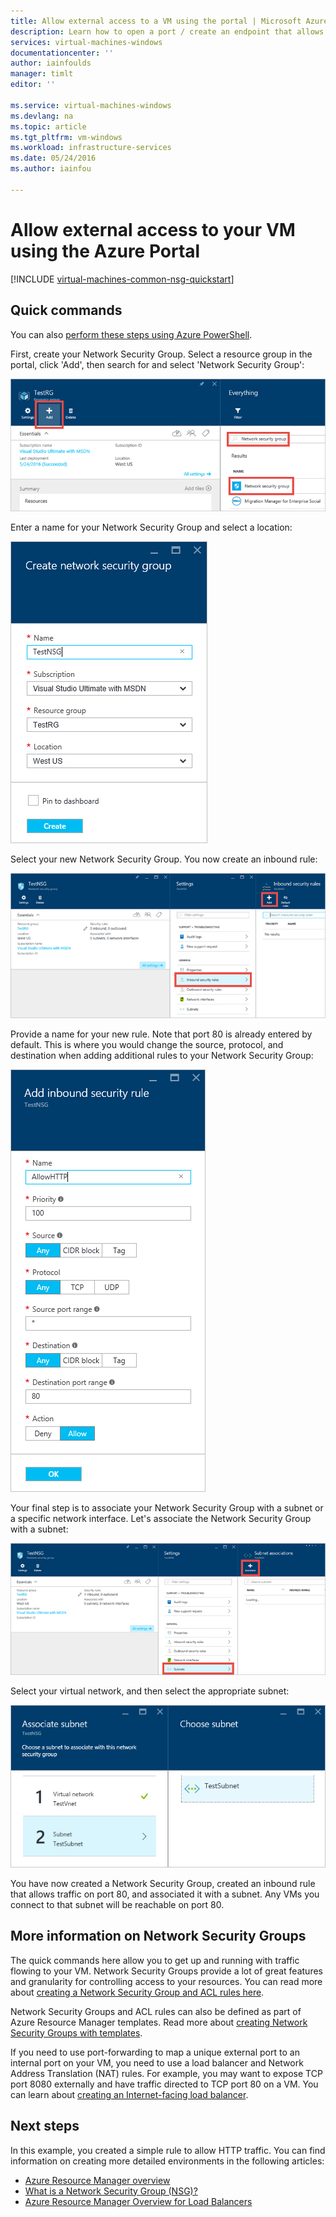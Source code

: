 ```yaml
---
title: Allow external access to a VM using the portal | Microsoft Azure
description: Learn how to open a port / create an endpoint that allows access to your VM using the resource manager deployment model in the Azure Portal
services: virtual-machines-windows
documentationcenter: ''
author: iainfoulds
manager: timlt
editor: ''

ms.service: virtual-machines-windows
ms.devlang: na
ms.topic: article
ms.tgt_pltfrm: vm-windows
ms.workload: infrastructure-services
ms.date: 05/24/2016
ms.author: iainfou

---
```

# Allow external access to your VM using the Azure Portal
[!INCLUDE [virtual-machines-common-nsg-quickstart](../../includes/virtual-machines-common-nsg-quickstart.md)]

## Quick commands
You can also [perform these steps using Azure PowerShell](virtual-machines-windows-nsg-quickstart-powershell.md).

First, create your Network Security Group. Select a resource group in the portal, click 'Add', then search for and select 'Network Security Group':

![Add a Network Security Group](./media/virtual-machines-windows-nsg-quickstart-portal/add-nsg.png)

Enter a name for your Network Security Group and select a location:

![Create a Network Security Group](./media/virtual-machines-windows-nsg-quickstart-portal/create-nsg.png)

Select your new Network Security Group. You now create an inbound rule:

![Add an inbound rule](./media/virtual-machines-windows-nsg-quickstart-portal/add-inbound-rule.png)

Provide a name for your new rule. Note that port 80 is already entered by default. This is where you would change the source, protocol, and destination when adding additional rules to your Network Security Group:

![Create an inbound rule](./media/virtual-machines-windows-nsg-quickstart-portal/create-inbound-rule.png)

Your final step is to associate your Network Security Group with a subnet or a specific network interface. Let's associate the Network Security Group with a subnet:

![Associate a Network Security Group with a subnet](./media/virtual-machines-windows-nsg-quickstart-portal/associate-subnet.png)

Select your virtual network, and then select the appropriate subnet:

![Associating a Network Security Group with virtual networking](./media/virtual-machines-windows-nsg-quickstart-portal/select-vnet-subnet.png)

You have now created a Network Security Group, created an inbound rule that allows traffic on port 80, and associated it with a subnet. Any VMs you connect to that subnet will be reachable on port 80.

## More information on Network Security Groups
The quick commands here allow you to get up and running with traffic flowing to your VM. Network Security Groups provide a lot of great features and granularity for controlling access to your resources. You can read more about [creating a Network Security Group and ACL rules here](../virtual-network/virtual-networks-create-nsg-arm-ps.md).

Network Security Groups and ACL rules can also be defined as part of Azure Resource Manager templates. Read more about [creating Network Security Groups with templates](../virtual-network/virtual-networks-create-nsg-arm-template.md).

If you need to use port-forwarding to map a unique external port to an internal port on your VM, you need to use a load balancer and Network Address Translation (NAT) rules. For example, you may want to expose TCP port 8080 externally and have traffic directed to TCP port 80 on a VM. You can learn about [creating an Internet-facing load balancer](../load-balancer/load-balancer-get-started-internet-arm-ps.md).

## Next steps
In this example, you created a simple rule to allow HTTP traffic. You can find information on creating more detailed environments in the following articles:

* [Azure Resource Manager overview](../resource-group-overview.md)
* [What is a Network Security Group (NSG)?](../virtual-network/virtual-networks-nsg.md)
* [Azure Resource Manager Overview for Load Balancers](../load-balancer/load-balancer-arm.md)

